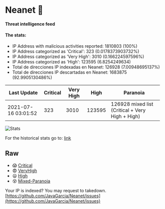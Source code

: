 # Neanet :hocho:
#### Threat intelligence feed
#### The stats:

- IP Address with malicious activities reported: 1810803 (100%)
- IP Address categorized as 'Critical':  323 (0.0178373903732%)
- IP Address categorized as 'Very High':  3010 (0.166224597596%)
- IP Address categorized as 'High':  123595 (6.8254249634)
- Total de direcciones IP indexadas en Neanet:  126928 (7.00948695137%)
- Total de direcciones IP descartadas en Neanet:  1683875 (92.9905130486%)

| Last Update | Critical | Very High | High | Paranoia |
| --- | --- | --- | --- | --- |
| 2021-07-16 03:01:52 | 323 | 3010 | 123595 | 126928 mixed list (Critical + Very High + High)|

![Stats](https://docs.google.com/spreadsheets/d/e/2PACX-1vSnaNMIXVabIpDJjufMlzH7poXnshF3mgd8Is1g9ytUEzVsP5my4Trn8f-xkoLLQ38xpL3HtmUexLo6/pubchart?oid=501124687&format=image)

For the historical stats go to: [link](/stats.csv)
## Raw
- :scream: [Critical](https://raw.githubusercontent.com/JavaGarcia/Neanet/master/blacklists/neanet_critical.txt)
- :fearful: [VeryHigh](https://raw.githubusercontent.com/JavaGarcia/Neanet/master/blacklists/neanet_veryHigh.txtt)
- :frowning: [High](https://raw.githubusercontent.com/JavaGarcia/Neanet/master/blacklists/neanet_high.txt)
- :dizzy_face: [Mixed-Paranoia](https://raw.githubusercontent.com/JavaGarcia/Neanet/master/blacklists/neanet_all.txt)


Your IP is indexed? You may request to takedown. [https://github.com/JavaGarcia/Neanet/issues](https://github.com/JavaGarcia/Neanet/issues)
















































































































































































































































































































































































































































































































































































































































































































































































































































































































































































































































































































































































































































































































































































































































































































































































































































































































































































































































































































































































































































































































































































































































































































































































































































































































































































































































































































































































































































































































































































































































































































































































































































































































































































































































































































































































































































































































































































































































































































































































































































































































































































































































































































































































































































































































































































































































































































































































































































































































































































































































































































































































































































































































































































































































































































































































































































































































































































































































































































































































































































































































































































































































































































































































































































































































































































































































































































































































































































































































































































































































































































































































































































































































































































































































































































































































































































































































































































































